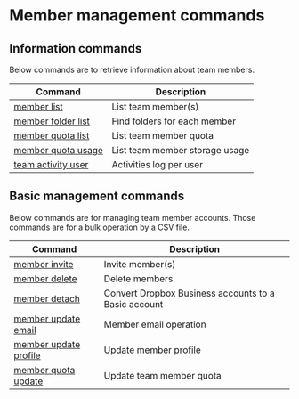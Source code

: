 # Member management commands

## Information commands

Below commands are to retrieve information about team members.

| Command                                     | Description                    |
|---------------------------------------------|--------------------------------|
| [member list](member-list.md)               | List team member(s)            |
| [member folder list](member-folder-list.md) | Find folders for each member   |
| [member quota list](member-quota-list.md)   | List team member quota         |
| [member quota usage](member-quota-usage.md) | List team member storage usage |
| [team activity user](team-activity-user.md) | Activities log per user        |

## Basic management commands

Below commands are for managing team member accounts. Those commands are for a bulk operation by a CSV file.

| Command                                           | Description                                          |
|---------------------------------------------------|------------------------------------------------------|
| [member invite](member-invite.md)                 | Invite member(s)                                     |
| [member delete](member-delete.md)                 | Delete members                                       |
| [member detach](member-detach.md)                 | Convert Dropbox Business accounts to a Basic account |
| [member update email](member-update-email.md)     | Member email operation                               |
| [member update profile](member-update-profile.md) | Update member profile                                |
| [member quota update](member-quota-update.md)     | Update team member quota                             |

